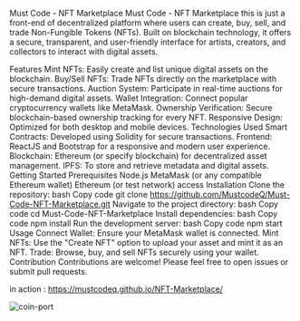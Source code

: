 Must Code - NFT Marketplace
Must Code - NFT Marketplace this is just a front-end of  decentralized platform where users can create, buy, sell, and trade Non-Fungible Tokens (NFTs). Built on blockchain technology, it offers a secure, transparent, and user-friendly interface for artists, creators, and collectors to interact with digital assets.

Features
Mint NFTs: Easily create and list unique digital assets on the blockchain.
Buy/Sell NFTs: Trade NFTs directly on the marketplace with secure transactions.
Auction System: Participate in real-time auctions for high-demand digital assets.
Wallet Integration: Connect popular cryptocurrency wallets like MetaMask.
Ownership Verification: Secure blockchain-based ownership tracking for every NFT.
Responsive Design: Optimized for both desktop and mobile devices.
Technologies Used
Smart Contracts: Developed using Solidity for secure transactions.
Frontend: ReactJS and Bootstrap for a responsive and modern user experience.
Blockchain: Ethereum (or specify blockchain) for decentralized asset management.
IPFS: To store and retrieve metadata and digital assets.
Getting Started
Prerequisites
Node.js
MetaMask (or any compatible Ethereum wallet)
Ethereum (or test network) access
Installation
Clone the repository:
bash
Copy code
git clone https://github.com/MustcodeQ/Must-Code-NFT-Marketplace.git
Navigate to the project directory:
bash
Copy code
cd Must-Code-NFT-Marketplace
Install dependencies:
bash
Copy code
npm install
Run the development server:
bash
Copy code
npm start
Usage
Connect Wallet: Ensure your MetaMask wallet is connected.
Mint NFTs: Use the "Create NFT" option to upload your asset and mint it as an NFT.
Trade: Browse, buy, and sell NFTs securely using your wallet.
Contribution
Contributions are welcome! Please feel free to open issues or submit pull requests.



in action :  https://mustcodeq.github.io/NFT-Marketplace/



![coin-port](https://github.com/user-attachments/assets/818a86e5-9e07-463c-b823-d7da94125bb3)


